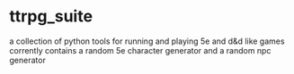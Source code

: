 # ttrpg_suite
a collection of python tools for running and playing 5e and d&amp;d like games
corrently contains a random 5e character generator and a random npc generator
